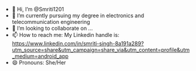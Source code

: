 - 👋 Hi, I’m @Smriti1201
- 🌱 I’m currently pursuing my degree in electronics and telecommunication engineering
- 💞️ I’m looking to collaborate on ...
- 📫 How to reach me: My Linkedin handle is: https://www.linkedin.com/in/smriti-singh-8a191a289?utm_source=share&utm_campaign=share_via&utm_content=profile&utm_medium=android_app
- 😄 Pronouns: She/Her

<!---
Smriti1201/Smriti1201 is a ✨ special ✨ repository because its `README.md` (this file) appears on your GitHub profile.
You can click the Preview link to take a look at your changes.
--->
